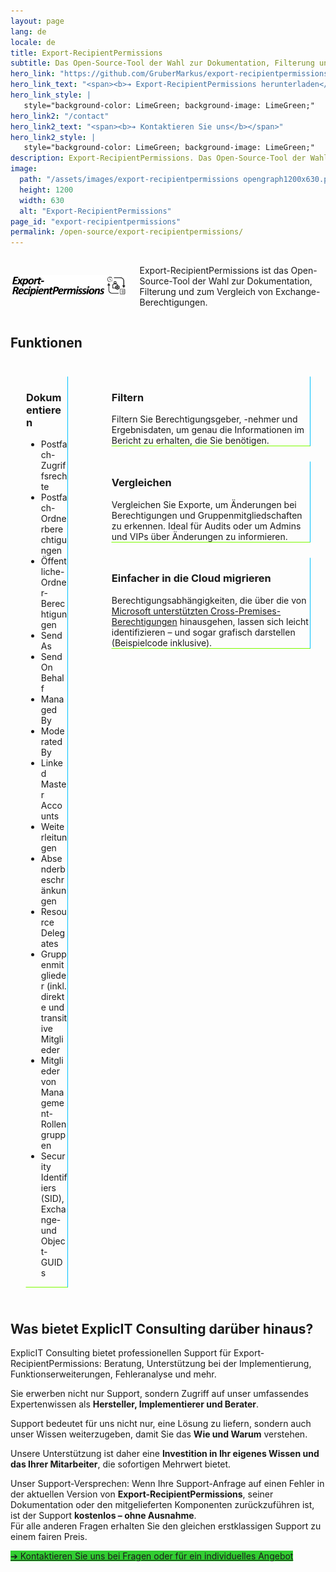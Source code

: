 ```yaml
---
layout: page
lang: de
locale: de
title: Export-RecipientPermissions
subtitle: Das Open-Source-Tool der Wahl zur Dokumentation, Filterung und zum Vergleich von Exchange-Berechtigungen
hero_link: "https://github.com/GruberMarkus/export-recipientpermissions"
hero_link_text: "<span><b>➔ Export-RecipientPermissions herunterladen</b></span>"
hero_link_style: |
   style="background-color: LimeGreen; background-image: LimeGreen;"
hero_link2: "/contact"
hero_link2_text: "<span><b>➔ Kontaktieren Sie uns</b></span>"
hero_link2_style: |
   style="background-color: LimeGreen; background-image: LimeGreen;"
description: Export-RecipientPermissions. Das Open-Source-Tool der Wahl zur Dokumentation, Filterung und zum Vergleich von Exchange-Berechtigungen.
image:
  path: "/assets/images/export-recipientpermissions opengraph1200x630.png"
  height: 1200
  width: 630
  alt: "Export-RecipientPermissions"
page_id: "export-recipientpermissions"
permalink: /open-source/export-recipientpermissions/
---
```

<div class="columns">
  <div class="column is-one-third">
    <h2><img src="/assets/images/export-recipientpermissions.png" alt="Export-RecipientPermissions"></h2>
  </div>
  <div class="column">
    <p class="is-size-4">Export-RecipientPermissions ist das Open-Source-Tool der Wahl zur Dokumentation, Filterung und zum Vergleich von Exchange-Berechtigungen.</p>
  </div>
</div>

## Funktionen
<div class="columns">
  <div class="column">
    <div class="box" style="margin: 1.5rem; border-radius: 0; border-style: solid; border-width:thin; border-color:transparent deepskyblue lawngreen transparent; background-color: transparent;">
      <div class="content">
        <h3>Dokumentieren</h3>
        <ul>
          <li>Postfach-Zugriffsrechte</li>
          <li>Postfach-Ordnerberechtigungen</li>
          <li>Öffentliche-Ordner-Berechtigungen</li>
          <li>Send As</li>
          <li>Send On Behalf</li>
          <li>Managed By</li>
          <li>Moderated By</li>
          <li>Linked Master Accounts</li>
          <li>Weiterleitungen</li>
          <li>Absenderbeschränkungen</li>
          <li>Resource Delegates</li>
          <li>Gruppenmitglieder (inkl. direkte und transitive Mitglieder</li>
          <li>Mitglieder von Management-Rollengruppen</li>
          <li>Security Identifiers (SID), Exchange- und Object-GUIDs</li>
        </ul>
      </div>
    </div>
  </div>
  <div class="column">
    <div class="box" style="margin: 1.5rem; border-radius: 0; border-style: solid; border-width:thin; border-color:transparent deepskyblue lawngreen transparent; background-color: transparent;">
      <div class="content">
        <h3>Filtern</h3>
        Filtern Sie Berechtigungsgeber, -nehmer und Ergebnisdaten, um genau die Informationen im Bericht zu erhalten, die Sie benötigen.
      </div>
    </div>
    <div class="box" style="margin: 1.5rem; border-radius: 0; border-style: solid; border-width:thin; border-color:transparent deepskyblue lawngreen transparent; background-color: transparent;">
      <div class="content">
        <h3>Vergleichen</h3>
        Vergleichen Sie Exporte, um Änderungen bei Berechtigungen und Gruppenmitgliedschaften zu erkennen. Ideal für Audits oder um Admins und VIPs über Änderungen zu informieren.
      </div>
    </div>
    <div class="box" style="margin: 1.5rem; border-radius: 0; border-style: solid; border-width:thin; border-color:transparent deepskyblue lawngreen transparent; background-color: transparent;">
      <div class="content">
        <h3>Einfacher in die Cloud migrieren</h3>
        Berechtigungsabhängigkeiten, die über die von <a
          href="https://learn.microsoft.com/en-us/exchange/permissions" target="_blank">Microsoft unterstützten Cross-Premises-Berechtigungen</a> hinausgehen, lassen sich leicht identifizieren – und sogar grafisch darstellen (Beispielcode inklusive).
      </div>
    </div>
  </div>
</div>

## Was bietet ExplicIT Consulting darüber hinaus?
ExplicIT Consulting bietet professionellen Support für Export-RecipientPermissions: Beratung, Unterstützung bei der Implementierung, Funktions­erweiterungen, Fehleranalyse und mehr.

Sie erwerben nicht nur Support, sondern Zugriff auf unser umfassendes Expertenwissen als **Hersteller, Implementierer und Berater**.  

Support bedeutet für uns nicht nur, eine Lösung zu liefern, sondern auch unser Wissen weiterzugeben, damit Sie das **Wie und Warum** verstehen.  

Unsere Unterstützung ist daher eine **Investition in Ihr eigenes Wissen und das Ihrer Mitarbeiter**, die sofortigen Mehrwert bietet.

Unser Support-Versprechen: Wenn Ihre Support-Anfrage auf einen Fehler in der aktuellen Version von **Export-RecipientPermissions**, seiner Dokumentation oder den mitgelieferten Komponenten zurückzuführen ist, ist der Support **kostenlos – ohne Ausnahme**.<br>Für alle anderen Fragen erhalten Sie den gleichen erstklassigen Support zu einem fairen Preis.

<a href="/contact" class="button is-link is-normal is-hover has-text-black has-text-weight-bold" style="background-color: limegreen">➔ Kontaktieren Sie uns bei Fragen oder für ein individuelles Angebot</a>

